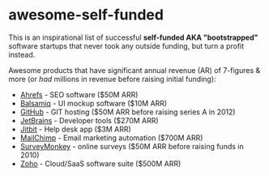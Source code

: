 # awesome-self-funded

This is an inspirational list of successful **self-funded AKA "bootstrapped"** software startups that never took any outside funding, but turn a profit instead.

Awesome products that have significant annual revenue (AR) of 7-figures & more (or *had* millions in revenue before raising initial funding):

- [Ahrefs](https://ahrefs.com) - SEO software ($50M ARR)
- [Balsamiq](https://balsamiq.com/) - UI mockup software ($10M ARR)
- [GitHub](https://www.github.com/) - GIT hosting ($50M ARR before raising series A in 2012)
- [JetBrains](https://www.jetbrains.com/) - Developer tools ($270M ARR)
- [Jitbit](https://www.jtibit.com/) - Help desk app ($3M ARR)
- [MailChimp](https://mailchimp.com/) - Email marketing automation ($700M ARR)
- [SurveyMonkey](https://www.surveymonkey.com/) - online surveys ($50M ARR before raising funds in 2010)
- [Zoho](https://www.zoho.com/) - Cloud/SaaS software suite ($500M ARR)
